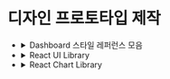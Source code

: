 # 디자인 프로토타입 제작

- <details><summary>Dashboard 스타일 레퍼런스 모음</summary>

   ![디자인-프로토타입-제작-image-0](images/디자인-프로토타입-제작-image-0.png)

   ![디자인-프로토타입-제작-image-1](images/디자인-프로토타입-제작-image-1.png)

   ![디자인-프로토타입-제작-image-2](images/디자인-프로토타입-제작-image-2.png)

   ![디자인-프로토타입-제작-image-3](images/디자인-프로토타입-제작-image-3.png)

     </details>

- <details><summary>React UI Library</summary>

   [Blueprint - Documentation](https://blueprintjs.com/docs/)

   [Material-UI: A popular React UI framework](https://material-ui.com/)

   [React Spectrum](https://react-spectrum.adobe.com/react-spectrum/index.html)

   [Ant Design - The world's second most popular React UI framework](https://ant.design/)

  </details>

- <details><summary>React Chart Library</summary>

   [](http://recharts.org/en-US)

   [Victory](https://formidable.com/open-source/victory/)

   [react-vis](https://uber.github.io/react-vis/)

   [Home](https://nivo.rocks/)

  </details>

